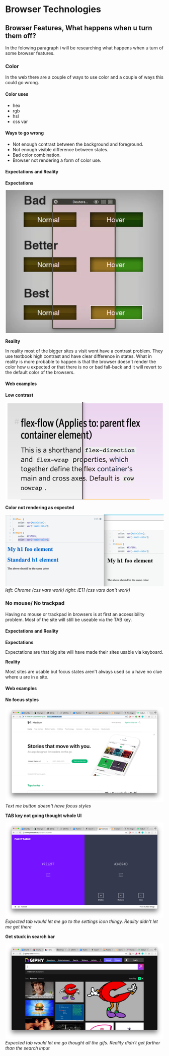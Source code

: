 # Browser Technologies

## Browser Features, What happens when u turn them off?
In the folowing paragraph i will be researching what happens when u turn of some browser features.

### Color
In the web there are a couple of ways to use color and a couple of ways this could go wrong.

#### Color uses
* hex
* rgb
* hsl
* css var

#### Ways to go wrong
* Not enough contrast between the background and foreground.
* Not enough visible difference between states.
* Bad color combination.
* Browser not rendering a form of color use.

#### Expectations and Reality
**Expectations**

![Expectations](./images/expectations.png)

**Reality**

In reality most of the bigger sites u visit wont have a contrast problem. They use textbook high contrast and have clear difference in states. What in reality is more probable to happen is that the browser doesn't render the color how u expected or that there is no or bad fall-back and it will revert to the default color of the browsers.

#### Web examples
**Low contrast**

![low contrast](./images/css-tricks.png)

**Color not rendering as expected**

![css var](./images/css-vars.png)
*left: Chrome (css vars work) right: IE11 (css vars don't work)*

### No mouse/ No trackpad
Having no mouse or trackpad in browsers is at first an accessibility  problem. Most of the site will still be useable via the TAB key.

#### Expectations and Reality
**Expectations**

Expectations are that big site will have made their sites usable via keyboard.

**Reality**

Most sites are usable but focus states aren't always used so u have no clue where u are in a site.

#### Web examples
**No focus styles**

![button without focus styles](./images/medium.png)
*Text me button doesn't have focus styles*

**TAB key not going thought whole UI**

![no TAB thought ui](./images/palettable.png)
*Expected tab would let me go to the settings icon thingy. Reality didn't let me get there*


**Get stuck in search bar**

![stuck in input](./images/giphy.png)
*Expected tab would let me go thought all the gifs. Reality didn't get farther than the search input*
